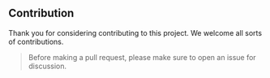 ## Contribution

Thank you for considering contributing to this project. We welcome all sorts of contributions.

> Before making a pull request, please make sure to open an issue for discussion.
